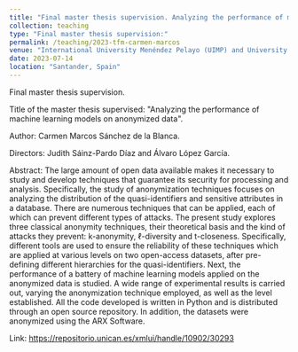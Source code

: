 ```yaml
---
title: "Final master thesis supervision. Analyzing the performance of machine learning models on anonymized data"
collection: teaching
type: "Final master thesis supervision:"
permalink: /teaching/2023-tfm-carmen-marcos
venue: "International University Menéndez Pelayo (UIMP) and University of Cantabria (UC)"
date: 2023-07-14
location: "Santander, Spain"
---
```


Final master thesis supervision. 

Title of the master thesis supervised: "Analyzing the performance of machine learning models on anonymized data". 

Author: Carmen Marcos Sánchez de la Blanca. 

Directors: Judith Sáinz-Pardo Díaz and Álvaro López García. 

Abstract: The large amount of open data available makes it necessary to study and develop techniques that guarantee its security for processing and analysis. Specifically, the study of anonymization techniques focuses on analyzing the distribution of the quasi-identifiers and sensitive attributes in a database. There are numerous techniques that can be applied, each of which can prevent different types of attacks. The present study explores three classical anonymity techniques, their theoretical basis and the kind of attacks they prevent: k-anonymity, ℓ-diversity and t-closeness. Specifically, different tools are used to ensure the reliability of these techniques which are applied at various levels on two open-access datasets, after pre-defining different hierarchies for the quasi-identifiers. Next, the performance of a battery of machine learning models applied on the anonymized data is studied. A wide range of experimental results is carried out, varying the anonymization technique employed, as well as the level established. All the code developed is written in Python and is distributed through an open source repository. In addition, the datasets were anonymized using the ARX Software.

Link: https://repositorio.unican.es/xmlui/handle/10902/30293
